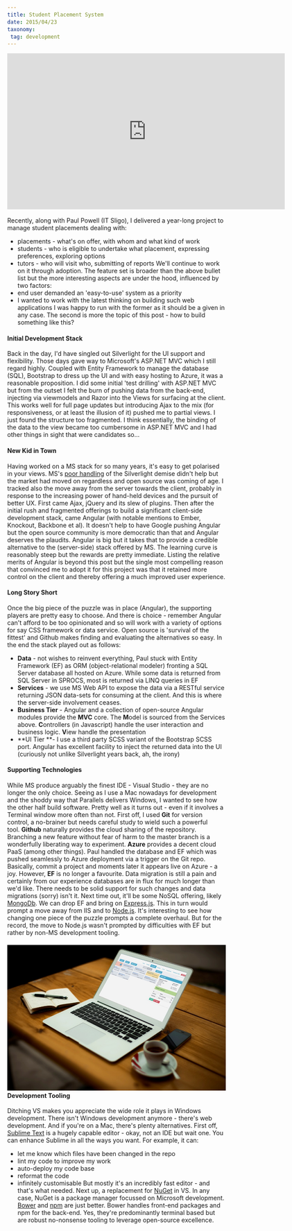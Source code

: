 ```yaml
---
title: Student Placement System
date: 2015/04/23
taxonomy:
 tag: development
---
```


<iframe width="640" height="360" src="https://www.youtube.com/embed/wHOAl2fSRFs?rel=0&amp;showinfo=0" frameborder="0" allowfullscreen></iframe>

Recently, along with Paul Powell (IT Sligo), I delivered a year-long project to manage student placements dealing with:

* placements - what's on offer, with whom and what kind of work
* students - who is eligible to undertake what placement, expressing preferences, exploring options
* tutors - who will visit who, submitting of reports
We'll continue to work on it through adoption. The feature set is broader than the above bullet list but the more interesting aspects are under the hood, influenced by two factors:
* end user demanded an 'easy-to-use' system as a priority
* I wanted to work with the latest thinking on building such web applications
I was happy to run with the former as it should be a given in any case. The second is more the topic of this post - how to build something like this?

#### Initial Development Stack

Back in the day, I'd have singled out Silverlight for the UI support and flexibility. Those days gave way to Microsoft's ASP.NET MVC which I still regard highly. Coupled with Entity Framework to manage the database (SQL), Bootstrap to dress up the UI and with easy hosting to Azure, it was a reasonable proposition. I did some initial 'test drilling' with ASP.NET MVC but from the outset I felt the burn of pushing data from the back-end, injecting via viewmodels and Razor into the Views for surfacing at the client. This works well for full page updates but introducing Ajax to the mix (for responsiveness, or at least the illusion of it) pushed me to partial views. I just found the structure too fragmented. I think essentially, the binding of the data to the view became too cumbersome in ASP.NET MVC and I had other things in sight that were candidates so...

#### New Kid in Town

Having worked on a MS stack for so many years, it's easy to get polarised in your views. MS's [poor handling](http://www.zdnet.com/article/microsoft-our-strategy-with-silverlight-has-shifted/) of the Silverlight demise didn't help but the market had moved on regardless and open source was coming of age. I tracked also the move away from the server towards the client, probably in response to the increasing power of hand-held devices and the pursuit of better UX. First came Ajax, jQuery and its slew of plugins. Then after the initial rush and fragmented offerings to build a significant client-side development stack, came Angular (with notable mentions to Ember, Knockout, Backbone et al). It doesn't help to have Google pushing Angular but the open source community is more democratic than that and Angular deserves the plaudits. Angular is big but it takes that to provide a credible alternative to the (server-side) stack offered by MS. The learning curve is reasonably steep but the rewards are pretty immediate. Listing the relative merits of Angular is beyond this post but the single most compelling reason that convinced me to adopt it for this project was that it retained more control on the client and thereby offering a much improved user experience.

#### Long Story Short

Once the big piece of the puzzle was in place (Angular), the supporting players are pretty easy to choose. And there is choice - remember Angular can't afford to be too opinionated and so will work with a variety of options for say CSS framework or data service. Open source is 'survival of the fittest' and Github makes finding and evaluating the alternatives so easy. In the end the stack played out as follows:

* **Data** - not wishes to reinvent everything, Paul stuck with Entity Framework (EF) as ORM (object-relational modeler) fronting a SQL Server database all hosted on Azure. While some data is returned from SQL Server in SPROCS, most is returned via LINQ queries in EF
* **Services** - we use MS Web API to expose the data via a RESTful service returning JSON data-sets for consuming at the client. And this is where the server-side involvement ceases.
* **Business Tier** - Angular and a collection of open-source Angular modules provide the **MVC** core. The **M**odel is sourced from the Services above. **C**ontrollers (in Javascript) handle the user interaction and business logic. **V**iew handle the presentation
* **UI Tier **- I use a third party SCSS variant of the Bootstrap SCSS port. Angular has excellent facility to inject the returned data into the UI (curiously not unlike Silverlight years back, ah, the irony)

#### Supporting Technologies

While MS produce arguably the finest IDE - Visual Studio - they are no longer the only choice. Seeing as I use a Mac nowadays for development and the shoddy way that Parallels delivers Windows, I wanted to see how the other half build software. Pretty well as it turns out - even if it involves a Terminal window more often than not. First off, I used **Git** for version control, a no-brainer but needs careful study to wield such a powerful tool. **Github** naturally provides the cloud sharing of the repository. Branching a new feature without fear of harm to the master branch is a wonderfully liberating way to experiment. **Azure** provides a decent cloud PaaS (among other things). Paul handled the database and EF which was pushed seamlessly to Azure deployment via a trigger on the Git repo. Basically, commit a project and moments later it appears live on Azure - a joy. However, **EF** is no longer a favourite. Data migration is still a pain and certainly from our experience databases are in flux for much longer than we'd like. There needs to be solid support for such changes and data migrations (sorry) isn't it. Next time out, it'll be some NoSQL offering, likely [MongoDb](https://www.mongodb.org/). We can drop EF and bring on [Express.js](http://expressjs.com/). This in turn would prompt a move away from IIS and to [Node.js](https://nodejs.org/). It's interesting to see how changing one piece of the puzzle prompts a complete overhaul. But for the record, the move to Node.js wasn't prompted by difficulties with EF but rather by non-MS development tooling.

#### ![sps_mockup](sps_mockup.jpg)Development Tooling

Ditching VS makes you appreciate the wide role it plays in Windows development. There isn't Windows development anymore - there's web development. And if you're on a Mac, there's plenty alternatives. First off, [Sublime Text](http://www.sublimetext.com/) is a hugely capable editor - okay, not an IDE but wait one. You can enhance Sublime in all the ways you want. For example, it can:

* let me know which files have been changed in the repo
* lint my code to improve my work
* auto-deploy my code base
* reformat the code
* infinitely customisable
But mostly it's an incredibly fast editor - and that's what needed. Next up, a replacement for [NuGet](https://www.nuget.org/) in VS. In any case, NuGet is a package manager focussed on Microsoft development. [Bower](http://bower.io/) and [npm](https://www.npmjs.com/) are just better. Bower handles front-end packages and npm for the back-end. Yes, they're predominantly terminal based but are robust no-nonsense tooling to leverage open-source excellence.
